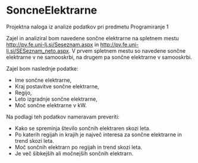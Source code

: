 # SoncneElektrarne
Projektna naloga iz analize podatkov pri predmetu Programiranje 1

Zajel in analiziral bom navedene sončne elektrarne na spletnem mestu 
http://pv.fe.uni-lj.si/Seseznam.aspx in http://pv.fe.uni-lj.si/SESeznam_neto.aspx. 
V prvem spletnem mestu so navedene sončne elektrarne v ne samooskrbi, na drugem pa 
sončne elektrarne v samooskrbi. 

Zajel bom naslednje podatke:
* Ime sončne elektrarne, 
* Kraj postavitve sončne elektrarne, 
* Regijo,
* Leto izgradnje sončne elektrarne,
* Moč sončne elektrarne v kW.

Na podlagi teh podatkov nameravam preveriti: 
* Kako se spreminja število sončnih elektraren skozi leta.
* Po katerih regijah in krajih je največ interesa za sončne elektrarne in trend skozi leta. 
* Moč sončnih elektrarn po regijah in trend skozi leta.
* Je več šibkejših ali močnejših sončnih elektrarn.
